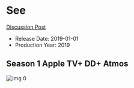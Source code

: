 # See

[Discussion Post](https://www.avsforum.com/threads/bass-eq-for-filtered-movies.2995212/post-58780410)

* Release Date: 2019-01-01
* Production Year: 2019

## Season 1 Apple TV+ DD+ Atmos

![img 0](https://i.imgur.com/Ugg1O0j.jpg)

